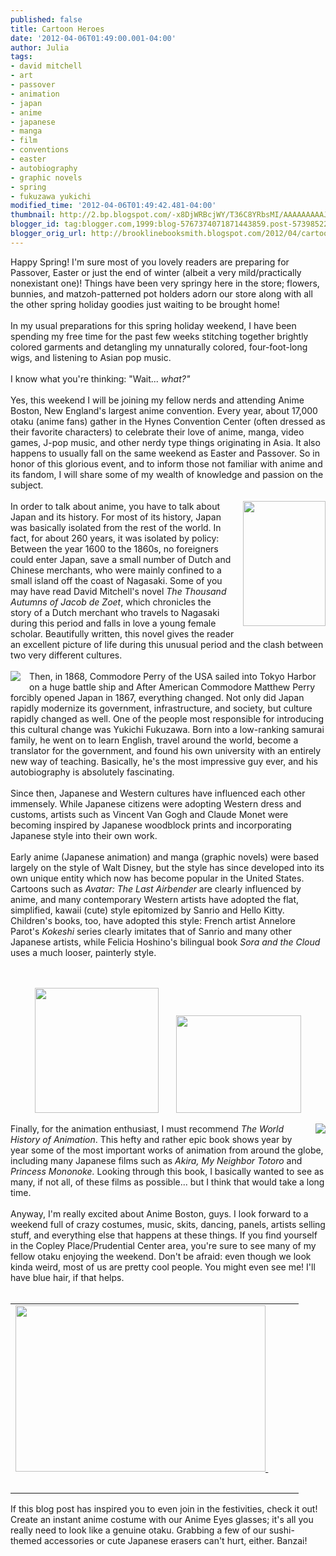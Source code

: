 ```yaml
---
published: false
title: Cartoon Heroes
date: '2012-04-06T01:49:00.001-04:00'
author: Julia
tags:
- david mitchell
- art
- passover
- animation
- japan
- anime
- japanese
- manga
- film
- conventions
- easter
- autobiography
- graphic novels
- spring
- fukuzawa yukichi
modified_time: '2012-04-06T01:49:42.481-04:00'
thumbnail: http://2.bp.blogspot.com/-x8DjWRBcjWY/T36C8YRbsMI/AAAAAAAAAJY/tUo9D9v9cVA/s72-c/otaku.jpg
blogger_id: tag:blogger.com,1999:blog-5767374071871443859.post-5739852282551232115
blogger_orig_url: http://brooklinebooksmith.blogspot.com/2012/04/cartoon-heroes.html
---
```


Happy Spring! I'm sure most of you lovely readers are preparing for Passover, Easter or just the end of winter (albeit a very mild/practically nonexistant one)! Things have been very springy here in the store; flowers, bunnies, and matzoh-patterned pot holders adorn our store along with all the other spring holiday goodies just waiting to be brought home! <br /><br />In my usual preparations for this spring holiday weekend, I have been spending my free time for the past few weeks stitching together brightly colored garments and detangling my unnaturally colored, four-foot-long wigs, and listening to Asian pop music.<br /><br />I know what you're thinking: "Wait... <i>what?"</i><br /><br />Yes, this weekend I will be joining my fellow nerds and attending Anime Boston, New England's largest anime convention. Every year, about 17,000 otaku (anime fans) gather in the Hynes Convention Center (often dressed as their favorite characters) to&nbsp;celebrate their love of anime, manga, video games, J-pop music, and other nerdy type things originating in Asia. It also happens to usually fall on the same weekend as Easter and Passover. So in honor of this glorious event, and to inform those not familiar with anime and its fandom, I will share some of my wealth of knowledge and passion on the subject.<br /><br /><a href="http://biblioklept.files.wordpress.com/2010/07/1075349-gf.jpg" imageanchor="1" style="clear: right; float: right; margin-bottom: 1em; margin-left: 1em;"><img border="0" height="200" src="http://biblioklept.files.wordpress.com/2010/07/1075349-gf.jpg" width="132" /></a>In order to talk about anime, you have to talk about Japan and its history. For most of its history, Japan was basically isolated from the rest of the world. In fact, for about 260 years, it was isolated by policy: Between the year 1600 to the 1860s, no foreigners could enter Japan, save a small number of Dutch and Chinese merchants, who were mainly confined to a small island off the coast of Nagasaki. Some of you may have read David Mitchell's novel <i>The Thousand Autumns of Jacob de Zoet</i>, which chronicles the story of a Dutch merchant who travels to Nagasaki during this period and falls in love a young female scholar. Beautifully written, this novel gives the reader an excellent picture of life during this unusual period and the clash between two very different cultures. <br /><br /><a href="http://cup.columbia.edu/app?fileid=1095&amp;height=275&amp;service=thumbnail&amp;width=183" imageanchor="1" style="clear: left; float: left; margin-bottom: 1em; margin-right: 1em;"><img border="0" src="http://cup.columbia.edu/app?fileid=1095&amp;height=275&amp;service=thumbnail&amp;width=183" /></a>Then, in 1868, Commodore Perry of the USA sailed into Tokyo Harbor on a huge battle ship and After American Commodore Matthew Perry forcibly opened Japan in 1867, everything changed. Not only did Japan rapidly modernize its government, infrastructure, and society, but culture rapidly changed as well. One of the people most responsible for introducing this cultural change was Yukichi Fukuzawa. Born into a low-ranking samurai family, he went on to learn English, travel around the world, become a translator for the government, and found his own university with an entirely new way of teaching. Basically, he's the most impressive guy ever, and his autobiography is absolutely fascinating.<br /><br />Since then, Japanese and Western cultures have influenced each other immensely. While Japanese citizens were adopting Western dress and customs, artists such as Vincent Van Gogh and Claude Monet were becoming inspired by Japanese woodblock prints and incorporating Japanese style into their own work.<br /><br />Early anime (Japanese animation) and manga (graphic novels) were based largely on the style of Walt Disney, but the style has since developed into its own unique entity which now has become popular in the United States. Cartoons such as <i>Avatar: The Last Airbender</i> are clearly influenced by anime, and many contemporary Western artists have adopted the flat, simplified, kawaii (cute) style epitomized by Sanrio and Hello Kitty. Children's books, too, have adopted this style: French artist Annelore Parot's <i>Kokeshi</i> series clearly imitates that of Sanrio and many other Japanese artists, while Felicia Hoshino's bilingual book <i>Sora and the Cloud</i> uses a much looser, painterly style.<br /><br /><br /><div class="separator" style="clear: both; text-align: center;"><a href="http://www.ultra-book.com/users_2/a/n/anneloreparot/images_550x480/ef3e2c96be8afa.jpg" imageanchor="1" style="margin-left: 1em; margin-right: 1em;"><img border="0" height="200" src="http://www.ultra-book.com/users_2/a/n/anneloreparot/images_550x480/ef3e2c96be8afa.jpg" width="198" /></a><a href="http://felishino.com/wp-content/uploads/wp_Sora_Cover_art1-710x561.jpg" imageanchor="1" style="margin-left: 1em; margin-right: 1em;"><img border="0" height="156" src="http://felishino.com/wp-content/uploads/wp_Sora_Cover_art1-710x561.jpg" width="200" /></a></div><br /><div class="separator" style="clear: both; text-align: center;"><a href="http://scclibrary.files.wordpress.com/2011/10/world-history-of-animation.jpg" imageanchor="1" style="clear: right; float: right; margin-bottom: 1em; margin-left: 1em;"><img border="0" src="http://scclibrary.files.wordpress.com/2011/10/world-history-of-animation.jpg" /></a></div>Finally, for the animation enthusiast, I must recommend <i>The World History of Animation</i>. This hefty and rather epic book shows year by year some of the most important works of animation from around the globe, including many Japanese films such as <i>Akira, My Neighbor Totoro </i>and<i> Princess Mononoke.</i> Looking through this book, I basically wanted to see as many, if not all, of these films as possible... but I think that would take a long time.<br /><br />Anyway, I'm really excited about Anime Boston, guys. I look forward to a weekend full of crazy costumes, music, skits, dancing, panels, artists selling stuff, and everything else that happens at these things. If you find yourself in the Copley Place/Prudential Center area, you're sure to see many of my fellow otaku enjoying the weekend. Don't be afraid: even though we look kinda weird, most of us are pretty cool people. You might even see me! I'll have blue hair, if that helps.<br /><br /><table align="center" cellpadding="0" cellspacing="0" class="tr-caption-container" style="margin-left: auto; margin-right: auto; text-align: center;"><tbody><tr><td style="text-align: center;"><a href="http://2.bp.blogspot.com/-x8DjWRBcjWY/T36C8YRbsMI/AAAAAAAAAJY/tUo9D9v9cVA/s1600/otaku.jpg" imageanchor="1" style="margin-left: auto; margin-right: auto;"><img border="0" height="266" src="http://2.bp.blogspot.com/-x8DjWRBcjWY/T36C8YRbsMI/AAAAAAAAAJY/tUo9D9v9cVA/s400/otaku.jpg" width="400" />&nbsp;</a></td><td style="text-align: center;">&nbsp;</td><td style="text-align: center;">&nbsp;</td></tr><tr><td class="tr-caption" style="text-align: center;"><br /></td><td class="tr-caption" style="text-align: center;"><br /></td></tr></tbody></table>If this blog post has inspired you to even join in the festivities, check it out! Create an instant anime costume with our Anime Eyes glasses; it's all you really need to look like a genuine otaku. Grabbing a few of our sushi-themed accessories or cute Japanese erasers can't hurt, either. Banzai! <br /><br />
